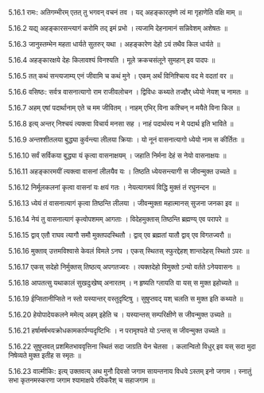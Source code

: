 5.16.1
रामः:
अतिगम्भीरम् एतत् तु भगवन् वचनं तव ।
यद् अहङ्कारतृष्णे त्वं मा गृहाणेति वक्षि माम् ॥


5.16.2
यद्य् अहङ्कारसन्त्यागं करोमि तद् इमं प्रभो ।
त्यजामि देहनामानं सन्निवेशम् अशेषतः ॥


5.16.3
जानुस्तम्भेन महता धार्यते सुतरुर् यथा ।
अहङ्कारेण देहो ऽयं तथैव किल धार्यते ॥


5.16.4
अहङ्कारक्षये देहः किलावश्यं विनश्यति ।
मूले क्रकचसंलूने सुमहान् इव पादपः ॥


5.16.5
तत् कथं सन्त्यजाम्य् एनं जीवामि च कथं मुने ।
एकम् अर्थं विनिश्चित्य वद मे वदतां वर ॥


5.16.6
वसिष्ठः:
सर्वत्र वासनात्यागो राम राजीवलोचन ।
द्विविधः कथ्यते तज्ज्ञैर् ध्येयो नेयश् च नामतः ॥


5.16.7
अहम् एषां पदार्थानाम् एते च मम जीवितम् ।
नाहम् एभिर् विना कश्चिन् न मयैते विना किल ॥


5.16.8
इत्य् अन्तर् निश्चयं त्यक्त्वा विचार्य मनसा सह ।
नाहं पदार्थस्य न मे पदार्थ इति भाविते ॥


5.16.9
अन्तश्शीतलया बुद्ध्या कुर्वन्त्या लीलया क्रियाः ।
यो नूनं वासनात्यागो ध्येयो नाम स कीर्तितः ॥


5.16.10
सर्वं सर्विकया बुद्ध्या यं कृत्वा वासनाक्षयम् ।
जहाति निर्मना देहं स नेयो वासनाक्षयः ॥


5.16.11
अहङ्कारमयीं त्यक्त्वा वासनां लीलयैव यः ।
तिष्ठति ध्येयसन्त्यागी स जीवन्मुक्त उच्यते ॥


5.16.12
निर्मूलकलनां कृत्वा वासनां यः क्षयं गतः ।
नेयत्यागमयं विद्धि मुक्तं तं रघुनन्दन ॥


5.16.13
ध्येयं तं वासनात्यागं कृत्वा तिष्ठन्ति लीलया ।
जीवन्मुक्ता महात्मानस् सुजना जनका इव ॥


5.16.14
नेयं तु वासनात्यागं कृत्वोपशमम् आगताः ।
विदेहमुक्तास् तिष्ठन्ति ब्रह्मण्य् एव परापरे ॥


5.16.15
द्वाव् एतौ राघव त्यागौ समौ मुक्तपदस्थितौ ।
द्वाव् एव ब्रह्मतां यातौ द्वाव् एव विगतज्वरौ ॥


5.16.16
मुक्ताव् उत्तमविश्वासे केवलं विमले ऽनघ ।
एकस् स्थितस् स्फुरद्देहश् शान्तदेहस् स्थितो ऽपरः ॥


5.16.17
एकस् सदेहो निर्मुक्तस् तिष्ठत्य् अपगतज्वरः ।
त्यक्तदेहो विमुक्तो ऽन्यो वर्तते ऽनेयवासनः ॥


5.16.18
आपतत्सु यथाकालं सुखदुःखेष्व् अनारतम् ।
न हृष्यति ग्लायति वा यस् स मुक्त इहोच्यते ॥


5.16.19
ईप्सितानीप्सिते न स्तो यस्यान्तर् वस्तुदृष्टिषु ।
सुषुप्तवद् यश् चलति स मुक्त इति कथ्यते ॥


5.16.20
हेयोपादेयकलने ममेत्य् अहम् इहेति च ।
यस्यान्तस् सम्परिक्षीणे स जीवन्मुक्त उच्यते ॥


5.16.21
हर्षामर्षभयक्रोधकामकार्पण्यदृष्टिभिः ।
न परामृश्यते यो ऽन्तस् स जीवन्मुक्त उच्यते ॥


5.16.22
सुषुप्तवत् प्रशमितभाववृत्तिना स्थितं सदा जाग्रति येन चेतसा ।
कलान्वितो विधुर् इव यस् सदा मुदा निषेव्यते मुक्त इतीह स स्मृतः ॥


5.16.23
वाल्मीकिः:
इत्य् उक्तवत्य् अथ मुनौ दिवसो जगाम सायन्तनाय विधये ऽस्तम् इनो जगाम ।
स्नातुं सभा कृतनमस्करणा जगाम श्यामाक्षये रविकरैश् च सहाजगाम ॥

